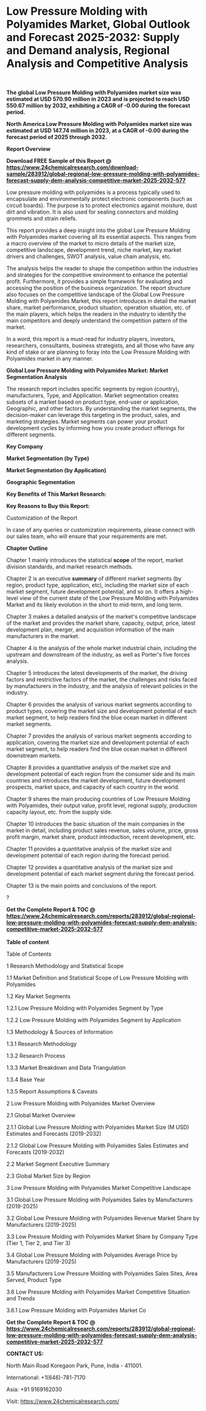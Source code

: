 <h1>Low Pressure Molding with Polyamides Market, Global Outlook and Forecast 2025-2032: Supply and Demand analysis, Regional Analysis and Competitive Analysis</h1><br/><p><strong>The global Low Pressure Molding with Polyamides market size was estimated at USD 570.90 million in 2023 and is projected to reach USD 550.67 million by 2032, exhibiting a <strong>CAGR</strong> of -0.00 during the forecast period.</strong></p><p><strong>North America Low Pressure Molding with Polyamides market size was estimated at USD 147.74 million in 2023, at a <strong>CAGR</strong> of -0.00 during the forecast period of 2025 through 2032.</strong></p><p><strong>Report Overview</strong></p><div><b>Download FREE Sample of this Report @ <a href="https://www.24chemicalresearch.com/download-sample/283912/global-regional-low-pressure-molding-with-polyamides-forecast-supply-dem-analysis-competitive-market-2025-2032-577">https://www.24chemicalresearch.com/download-sample/283912/global-regional-low-pressure-molding-with-polyamides-forecast-supply-dem-analysis-competitive-market-2025-2032-577</a></b></div><p>Low pressure molding with polyamides is a process typically used to encapsulate and environmentally protect electronic components (such as circuit boards). The purpose is to protect electronics against moisture, dust dirt and vibration. It is also used for sealing connectors and molding grommets and strain reliefs.</p><p>This report provides a deep insight into the global Low Pressure Molding with Polyamides market covering all its essential aspects. This ranges from a macro overview of the market to micro details of the market size, competitive landscape, development trend, niche market, key market drivers and challenges, SWOT analysis, value chain analysis, etc.</p><p>The analysis helps the reader to shape the competition within the industries and strategies for the competitive environment to enhance the potential profit. Furthermore, it provides a simple framework for evaluating and accessing the position of the business organization. The report structure also focuses on the competitive landscape of the Global Low Pressure Molding with Polyamides Market, this report introduces in detail the market share, market performance, product situation, operation situation, etc. of the main players, which helps the readers in the industry to identify the main competitors and deeply understand the competition pattern of the market.</p><p>In a word, this report is a must-read for industry players, investors, researchers, consultants, business strategists, and all those who have any kind of stake or are planning to foray into the Low Pressure Molding with Polyamides market in any manner.</p><p><strong>Global Low Pressure Molding with Polyamides Market: Market Segmentation Analysis</strong></p><p>The research report includes specific segments by region (country), manufacturers, Type, and Application. Market segmentation creates subsets of a market based on product type, end-user or application, Geographic, and other factors. By understanding the market segments, the decision-maker can leverage this targeting in the product, sales, and marketing strategies. Market segments can power your product development cycles by informing how you create product offerings for different segments.</p><p><strong>Key Company</strong></p><p><strong>Market Segmentation (by Type)</strong></p><p><strong>Market Segmentation (<strong>by Application</strong>)</strong></p><p><strong>Geographic Segmentation</strong></p><p><strong>Key Benefits of This Market Research:</strong></p><p><strong>Key <strong>Reasons to Buy</strong> this Report:</strong></p><p>Customization of the Report</p><p>In case of any queries or customization requirements, please connect with our sales team, who will ensure that your requirements are met.</p><p><strong>Chapter Outline</strong></p><p>Chapter 1 mainly introduces the statistical <strong>scope</strong> of the report, market division standards, and market research methods.</p><p>Chapter 2 is an executive <strong>summary</strong> of different market segments (by region, product type, application, etc), including the market size of each market segment, future development potential, and so on. It offers a high-level view of the current state of the Low Pressure Molding with Polyamides Market and its likely evolution in the short to mid-term, and long term.</p><p>Chapter 3 makes a detailed analysis of the market's competitive landscape of the market and provides the market share, capacity, output, price, latest development plan, merger, and acquisition information of the main manufacturers in the market.</p><p>Chapter 4 is the analysis of the whole market industrial chain, including the upstream and downstream of the industry, as well as Porter's five forces analysis.</p><p>Chapter 5 introduces the latest developments of the market, the driving factors and restrictive factors of the market, the challenges and risks faced by manufacturers in the industry, and the analysis of relevant policies in the industry.</p><p>Chapter 6 provides the analysis of various market segments according to product types, covering the market size and development potential of each market segment, to help readers find the blue ocean market in different market segments.</p><p>Chapter 7 provides the analysis of various market segments according to application, covering the market size and development potential of each market segment, to help readers find the blue ocean market in different downstream markets.</p><p>Chapter 8 provides a quantitative analysis of the market size and development potential of each region from the consumer side and its main countries and introduces the market development, future development prospects, market space, and capacity of each country in the world.</p><p>Chapter 9 shares the main producing countries of Low Pressure Molding with Polyamides, their output value, profit level, regional supply, production capacity layout, etc. from the supply side.</p><p>Chapter 10 introduces the basic situation of the main companies in the market in detail, including product sales revenue, sales volume, price, gross profit margin, market share, product introduction, recent development, etc.</p><p>Chapter 11 provides a quantitative analysis of the market size and development potential of each region during the forecast period.</p><p>Chapter 12 provides a quantitative analysis of the market size and development potential of each market segment during the forecast period.</p><p>Chapter 13 is the main points and conclusions of the report.</p><p>? </p><div><b>Get the Complete Report & TOC @ <a href="https://www.24chemicalresearch.com/reports/283912/global-regional-low-pressure-molding-with-polyamides-forecast-supply-dem-analysis-competitive-market-2025-2032-577">https://www.24chemicalresearch.com/reports/283912/global-regional-low-pressure-molding-with-polyamides-forecast-supply-dem-analysis-competitive-market-2025-2032-577</a></b></div><br><b>Table of content</b><p>Table of Contents<br />
 
 1 Research Methodology and Statistical Scope<br />
 
 1.1 Market Definition and Statistical Scope of Low Pressure Molding with Polyamides<br />
 
 1.2 Key Market Segments<br />
 
 1.2.1 Low Pressure Molding with Polyamides Segment by Type<br />
 
 1.2.2 Low Pressure Molding with Polyamides Segment by Application<br />
 
 1.3 Methodology & Sources of Information<br />
 
 1.3.1 Research Methodology<br />
 
 1.3.2 Research Process<br />
 
 1.3.3 Market Breakdown and Data Triangulation<br />
 
 1.3.4 Base Year<br />
 
 1.3.5 Report Assumptions & Caveats<br />
 
 2 Low Pressure Molding with Polyamides Market Overview<br />
 
 2.1 Global Market Overview<br />
 
 2.1.1 Global Low Pressure Molding with Polyamides Market Size (M USD) Estimates and Forecasts (2019-2032)<br />
 
 2.1.2 Global Low Pressure Molding with Polyamides Sales Estimates and Forecasts (2019-2032)<br />
 
 2.2 Market Segment Executive Summary<br />
 
 2.3 Global Market Size by Region<br />
 
 3 Low Pressure Molding with Polyamides Market Competitive Landscape<br />
 
 3.1 Global Low Pressure Molding with Polyamides Sales by Manufacturers (2019-2025)<br />
 
 3.2 Global Low Pressure Molding with Polyamides Revenue Market Share by Manufacturers (2019-2025)<br />
 
 3.3 Low Pressure Molding with Polyamides Market Share by Company Type (Tier 1, Tier 2, and Tier 3)<br />
 
 3.4 Global Low Pressure Molding with Polyamides Average Price by Manufacturers (2019-2025)<br />
 
 3.5 Manufacturers Low Pressure Molding with Polyamides Sales Sites, Area Served, Product Type<br />
 
 3.6 Low Pressure Molding with Polyamides Market Competitive Situation and Trends<br />
 
 3.6.1 Low Pressure Molding with Polyamides Market Co<br><div><b>Get the Complete Report & TOC @ <a href="https://www.24chemicalresearch.com/reports/283912/global-regional-low-pressure-molding-with-polyamides-forecast-supply-dem-analysis-competitive-market-2025-2032-577">https://www.24chemicalresearch.com/reports/283912/global-regional-low-pressure-molding-with-polyamides-forecast-supply-dem-analysis-competitive-market-2025-2032-577</a></b></div></p>
 
 <b>CONTACT US:</b><br>
 
 North Main Road Koregaon Park, Pune, India - 411001.<br/>
 
 International: +1(646)-781-7170<br/>
 
 Asia: +91 9169162030<br/>
 
 Visit: <a href="https://www.24chemicalresearch.com/">https://www.24chemicalresearch.com/</a>
 
 <br>